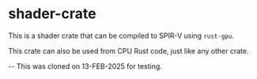 # shader-crate

This is a shader crate that can be compiled to SPIR-V using `rust-gpu`.

This crate can also be used from CPU Rust code, just like any other crate.

-- This was cloned on 13-FEB-2025 for testing.
